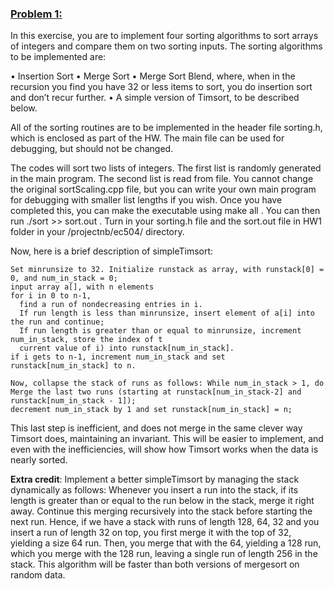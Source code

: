 ### <ins>Problem 1:</ins>
In this exercise, you are to implement four sorting algorithms to sort arrays of integers and compare them on two sorting inputs. The sorting algorithms
to be implemented are:

• Insertion Sort
• Merge Sort
• Merge Sort Blend, where, when in the recursion you find you have 32 or less items to sort, you do insertion sort and don’t recur further.
• A simple version of Timsort, to be described below.

All of the sorting routines are to be implemented in the header file sorting.h, which is enclosed as part
of the HW. The main file can be used for debugging, but should not be changed.

The codes will sort two lists of integers. The first list is randomly generated in the main program. The second list is read from file. You cannot change
the original sortScaling.cpp file, but you can write your own main program for debugging with smaller list lengths if you wish. Once you have completed this,
you can make the executable using make all . You can then run ./sort >> sort.out . Turn in your sorting.h file and the sort.out file in HW1 folder in
your /projectnb/ec504/ directory.

Now, here is a brief description of simpleTimsort:

    Set minrunsize to 32. Initialize runstack as array, with runstack[0] = 0, and num_in_stack = 0;
    input array a[], with n elements
    for i in 0 to n-1,
      find a run of nondecreasing entries in i.
      If run length is less than minrunsize, insert element of a[i] into the run and continue;
      If run length is greater than or equal to minrunsize, increment num_in_stack, store the index of t
      current value of i) into runstack[num_in_stack].
    if i gets to n-1, increment num_in_stack and set runstack[num_in_stack] to n.
    
    Now, collapse the stack of runs as follows: While num_in_stack > 1, do
    Merge the last two runs (starting at runstack[num_in_stack-2] and runstack[num_in_stack - 1]);
    decrement num_in_stack by 1 and set runstack[num_in_stack] = n;
    
This last step is inefficient, and does not merge in the same clever way Timsort does, maintaining an invariant. This will be easier to implement, and even
with the inefficiencies, will show how Timsort works when the data is nearly sorted.

**Extra credit**: Implement a better simpleTimsort by managing the stack dynamically as follows: Whenever you insert a run into the stack, if its length
is greater than or equal to the run below in the stack, merge it right away. Continue this merging recursively into the stack before starting the next run.
Hence, if we have a stack with runs of length 128, 64, 32 and you insert a run of length 32 on top, you first merge it with the top of 32, yielding a
size 64 run. Then, you merge that with the 64, yielding a 128 run, which you merge with the 128 run, leaving a single run of length 256 in the stack.
This algorithm will be faster than both versions of mergesort on random data.
